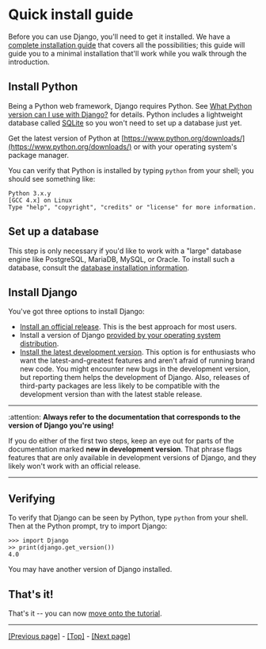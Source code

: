 # Quick install guide

Before you can use Django, you'll need to get it installed. We have a [complete installation guide](https://docs.djangoproject.com/en/4.0/topics/install/) that covers all the possibilities; this guide will guide you to a minimal installation that'll work while you walk through the introduction.

## Install Python

Being a Python web framework, Django requires Python. See [What Python version can I use with Django?](https://docs.djangoproject.com/en/4.0/faq/install/#faq-python-version-support) for details. Python includes a lightweight database called [SQLite](https://www.sqlite.org/index.html) so you won't need to set up a database just yet.

Get the latest version of Python at [https://www.python.org/downloads/](https://www.python.org/downloads/) or with your operating system's package manager.

You can verify that Python is installed by typing `python` from your shell; you should see something like:
```
Python 3.x.y
[GCC 4.x] on Linux
Type "help", "copyright", "credits" or "license" for more information.
```

## Set up a database

This step is only necessary if you'd like to work with a "large" database engine like PostgreSQL, MariaDB, MySQL, or Oracle. To install such a database, consult the [database installation information](https://docs.djangoproject.com/en/4.0/topics/install/#database-installation). 

## Install Django

You've got three options to install Django:

* [Install an official release](https://docs.djangoproject.com/en/4.0/topics/install/#installing-official-release). This is the best approach for most users.
* Install a version of Django [provided by your operating system distribution](https://docs.djangoproject.com/en/4.0/topics/install/#installing-distribution-package).
* [Install the latest development version](https://docs.djangoproject.com/en/4.0/topics/install/#installing-development-version). This option is for enthusiasts who want the latest-and-greatest features and aren't afraid of running brand new code. You might encounter new bugs in the development version, but reporting them helps the development of Django. Also, releases of third-party packages are less likely to be compatible with the development version than with the latest stable release.

<hr>

:attention: **Always refer to the documentation that corresponds to the version of Django you're using!**

If you do either of the first two steps, keep an eye out for parts of the documentation marked **new in development version**. That phrase flags features that are only available in development versions of Django, and they likely won't work with an official release.

<hr>

## Verifying

To verify that Django can be seen by Python, type `python` from your shell. Then at the Python prompt, try to import Django:
```
>>> import Django
>> print(django.get_version())
4.0
```
You may have another version of Django installed.

## That's it!

That's it -- you can now [move onto the tutorial](https://github.com/AndrewSRea/My_Learning_Port_II/tree/main/Django/Getting_Started/Tutorial_1#writing-your-first-django-app---part-1).

<hr>

[[Previous page]](https://github.com/AndrewSRea/My_Learning_Port_II/tree/main/Django/Getting_Started/Django_at_a_Glance#django-at-a-glance) - [[Top]](https://github.com/AndrewSRea/My_Learning_Port_II/tree/main/Django/Getting_Started/Quick_Install#quick-install-guide) - [[Next page]](https://github.com/AndrewSRea/My_Learning_Port_II/tree/main/Django/Getting_Started/Tutorial_1#writing-your-first-django-app---part-1)